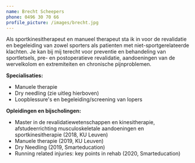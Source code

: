 ```yaml
---
name: Brecht Scheepers
phone: 0496 30 70 66
profile_picture: /images/brecht.jpg
---
```

Als sportkinesitherapeut en manueel therapeut sta ik in voor de revalidatie en begeleiding van zowel sporters als patienten met niet-sportgerelateerde klachten. Je kan bij mij terecht voor preventie en behandeling van sportletsels, pre- en postoperatieve revalidatie, aandoeningen van de wervelkolom en extremiteiten en chronische pijnproblemen.

**Specialisaties:**

* Manuele therapie
* Dry needling (zie uitleg hierboven)
* Loopblessure's en begeleiding/screening van lopers 

**Opleidingen en bijscholingen:**

* Master in de revalidatiewetenschappen en kinesitherapie, afstudeerrichting musculoskeletale aandoeningen en sportkinesitherapie (2018, KU Leuven)
* Manuele therapie (2019, KU Leuven)
* Dry Needling (2019, Smarteducation)
* Running related injuries: key points in rehab (2020, Smarteducation)
